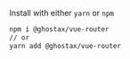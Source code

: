 Install with either `yarn` or `npm`

```sh
npm i @ghostax/vue-router
// or
yarn add @ghostax/vue-router
```

